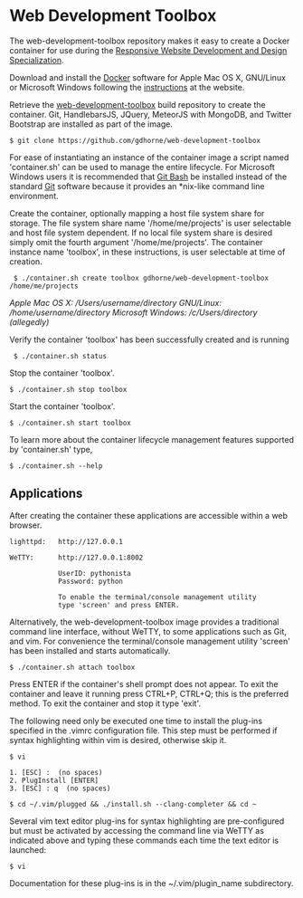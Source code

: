 # Web Development Toolbox

The web-development-toolbox repository makes it easy to create a Docker
container for use during the 
[Responsive Website Development and Design Specialization](https://www.coursera.org/specializations/website-development).

Download and install the [Docker](https://www.docker.com/) software for Apple
Mac OS X, GNU/Linux or Microsoft Windows following the
[instructions](http://docs.docker.com/linux/started/) at the website.

Retrieve the
[web-development-toolbox](https://github.com/gdhorne/web-development-toolbox)
build repository to create the container. Git, HandlebarsJS, JQuery, MeteorJS
with MongoDB, and Twitter Bootstrap are installed as part of the image.

	$ git clone https://github.com/gdhorne/web-development-toolbox

For ease of instantiating an instance of the container image a script named
'container.sh' can be used to manage the entire lifecycle. For Microsoft Windows
users it is recommended that [Git Bash](https://git-for-windows.github.io/) be
installed instead of the standard [Git](https://git-scm.com) software because
it provides an *nix-like command line environment.

Create the container, optionally mapping a host file system share for storage.
The file system share name '/home/me/projects' is user selectable and host
file system dependent. If no local file system share is desired simply omit the
fourth argument '/home/me/projects'. The container instance name 'toolbox',
in these instructions, is user selectable at time of creation.

     $ ./container.sh create toolbox gdhorne/web-development-toolbox /home/me/projects  

*Apple Mac OS X: /Users/username/directory*
*GNU/Linux: /home/username/directory*
*Microsoft Windows: /c/Users/directory (allegedly)*

Verify the container 'toolbox' has been successfully created and is running

     $ ./container.sh status

Stop the container 'toolbox'.

	$ ./container.sh stop toolbox

Start the container 'toolbox'.

	$ ./container.sh start toolbox

To learn more about the container lifecycle management features supported by 'container.sh' type,

	$ ./container.sh --help


## Applications

After creating the container these applications are accessible within a web 
browser.

	lighttpd:	http://127.0.0.1

	WeTTY:		http://127.0.0.1:8002

				UserID: pythonista
				Password: python 

				To enable the terminal/console management utility 
				type 'screen' and press ENTER.


Alternatively, the web-development-toolbox image provides a traditional 
command line interface, without WeTTY, to some applications such as Git, 
and vim. For convenience the terminal/console management utility 
'screen' has been installed and starts automatically.

	$ ./container.sh attach toolbox

Press ENTER if the container's shell prompt does not appear. To exit the 
container and leave it running press CTRL+P, CTRL+Q; this is the preferred 
method. To exit the container and stop it type 'exit'.

The following need only be executed one time to install the plug-ins specified
in the .vimrc configuration file. This step must be performed if syntax
highlighting within vim is desired, otherwise skip it.

	$ vi

	1. [ESC] :  (no spaces)
	2. PlugInstall [ENTER]
	3. [ESC] : q  (no spaces)

	$ cd ~/.vim/plugged && ./install.sh --clang-completer && cd ~

Several vim text editor plug-ins for syntax highlighting are pre-configured but 
must be activated by accessing the command line via WeTTY as indicated above
and typing these commands each time the text editor is launched:

    $ vi

Documentation for these plug-ins is in the ~/.vim/plugin_name subdirectory.
